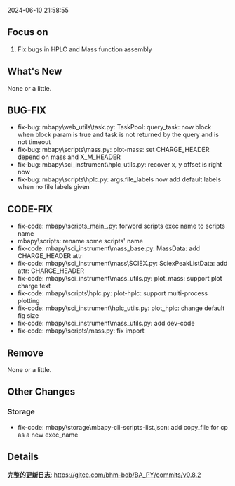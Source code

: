<!--
 * @Date: 2024-06-10 21:58:55
 * @LastEditors: BHM-Bob 2262029386@qq.com
 * @LastEditTime: 2024-06-10 22:02:18
 * @Description: 
-->
2024-06-10 21:58:55


## Focus on  
1. Fix bugs in HPLC and Mass function assembly  
  
  
## What's New  
None or a little.  
  
  
## BUG-FIX  
- fix-bug: mbapy\web_utils\task.py: TaskPool: query_task: now block when block param is true and task is not returned by the query and is not timeout  
- fix-bug: mbapy\scripts\mass.py: plot-mass: set CHARGE_HEADER depend on mass and X_M_HEADER  
- fix-bug: mbapy\sci_instrument\hplc\_utils.py: recover x, y offset is right now  
- fix-bug: mbapy\scripts\hplc.py: args.file_labels now add default labels when no file labels given   
  
  
## CODE-FIX 
- fix-code: mbapy\scripts\_main_.py: forword scripts exec name to scripts name  
- mbapy\scripts: rename some scripts' name  
- fix-code: mbapy\sci_instrument\mass\_base.py: MassData: add CHARGE_HEADER attr  
- fix-code: mbapy\sci_instrument\mass\SCIEX.py: SciexPeakListData: add attr: CHARGE_HEADER  
- fix-code: mbapy\sci_instrument\mass\_utils.py: plot_mass: support plot charge text  
- fix-code: mbapy\scripts\hplc.py: plot-hplc: support multi-process plotting    
- fix-code: mbapy\sci_instrument\hplc\_utils.py: plot_hplc: change default fig size  
- fix-code: mbapy\sci_instrument\mass\_utils.py: add dev-code  
- fix-code: mbapy\scripts\mass.py: fix import  

  
## Remove  
None or a little.  
  
  
## Other Changes  
### Storage  
- fix-code: mbapy\storage\mbapy-cli-scripts-list.json: add copy_file for cp as a new exec_name
 
  
  
## Details  
**完整的更新日志**: https://gitee.com/bhm-bob/BA_PY/commits/v0.8.2   
